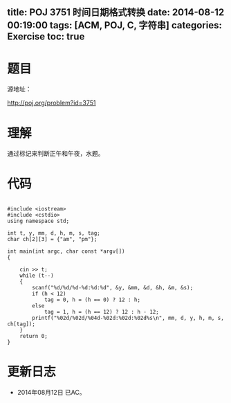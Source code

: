 ﻿title: POJ 3751 时间日期格式转换
date: 2014-08-12 00:19:00
tags: [ACM, POJ, C, 字符串]
categories: Exercise
toc: true
---
# 题目
源地址：

http://poj.org/problem?id=3751

# 理解
通过标记来判断正午和午夜，水题。

<!-- more -->

# 代码
```

#include <iostream>
#include <cstdio>
using namespace std;

int t, y, mm, d, h, m, s, tag;
char ch[2][3] = {"am", "pm"};

int main(int argc, char const *argv[])
{

    cin >> t;
    while (t--)
    {
        scanf("%d/%d/%d-%d:%d:%d", &y, &mm, &d, &h, &m, &s);
        if (h < 12)
            tag = 0, h = (h == 0) ? 12 : h;
        else
            tag = 1, h = (h == 12) ? 12 : h - 12;
        printf("%02d/%02d/%04d-%02d:%02d:%02d%s\n", mm, d, y, h, m, s, ch[tag]);
    }
    return 0;
}

```
	
# 更新日志
- 2014年08月12日 已AC。